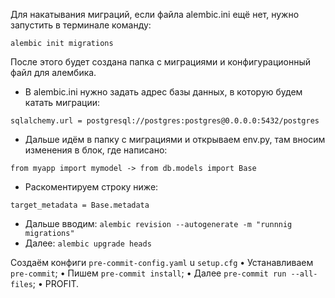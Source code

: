 Для накатывания миграций, если файла alembic.ini ещё нет, нужно запустить в терминале команду:
```
alembic init migrations
```

После этого будет создана папка с миграциями и конфигурационный файл для алембика.

- B alembic.ini нужно задать адрес базы данных, в которую будем катать миграции:
```
sqlalchemy.url = postgresql://postgres:postgres@0.0.0.0:5432/postgres
```

- Дальше идём в папку с миграциями и открываем env.ру, там вносим изменения в блок, где написано:
```
from myapp import mymodel -> from db.models import Base
```

- Раскоментируем строку ниже:
```
target_metadata = Base.metadata
```

- Дальше вводим: ```alembic revision --autogenerate -m "runnnig migrations"```
- Далее: ```alembic upgrade heads```





Cоздаём конфиги `pre-commit-config.yaml` u `setup.cfg`
• Устанавливаем `pre-commit`;
• Пишем `pre-commit install`;
• Далее `pre-commit run --all-files`;
• PROFIT.